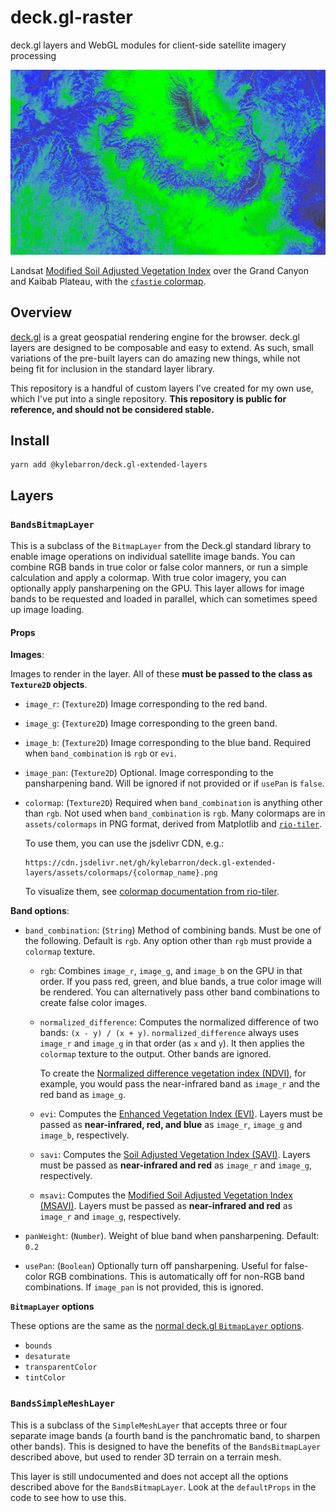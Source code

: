 # deck.gl-raster

deck.gl layers and WebGL modules for client-side satellite imagery processing

![](assets/images/msavi_grca_cfastie.jpg)

Landsat [Modified Soil Adjusted Vegetation Index][msavi] over the Grand Canyon and Kaibab Plateau, with the [`cfastie` colormap][cfastie].

[msavi]: https://www.usgs.gov/land-resources/nli/landsat/landsat-modified-soil-adjusted-vegetation-index
[cfastie]: assets/colormaps/cfastie.png

## Overview

[deck.gl](https://deck.gl) is a great geospatial rendering engine for the
browser. deck.gl layers are designed to be composable and easy to extend. As
such, small variations of the pre-built layers can do amazing new things, while
not being fit for inclusion in the standard layer library.

This repository is a handful of custom layers I've created for my own use, which
I've put into a single repository. **This repository is public for reference,
and should not be considered stable.**

## Install

```
yarn add @kylebarron/deck.gl-extended-layers
```

## Layers

### `BandsBitmapLayer`

This is a subclass of the `BitmapLayer` from the Deck.gl standard library to
enable image operations on individual satellite image bands. You can combine RGB
bands in true color or false color manners, or run a simple calculation and
apply a colormap. With true color imagery, you can optionally apply
pansharpening on the GPU. This layer allows for image bands to be requested and
loaded in parallel, which can sometimes speed up image loading.

#### Props

**Images**:

Images to render in the layer. All of these **must be passed to the class as `Texture2D` objects**.

- `image_r`: (`Texture2D`) Image corresponding to the red band.
- `image_g`: (`Texture2D`) Image corresponding to the green band.
- `image_b`: (`Texture2D`) Image corresponding to the blue band. Required when `band_combination` is `rgb` or `evi`.
- `image_pan`: (`Texture2D`) Optional. Image corresponding to the pansharpening band. Will be ignored if not provided or if `usePan` is `false`.
- `colormap`: (`Texture2D`) Required when `band_combination` is anything other than `rgb`. Not used when `band_combination` is `rgb`. Many colormaps are in `assets/colormaps` in PNG format, derived from Matplotlib and [`rio-tiler`][rio-tiler].

  To use them, you can use the jsdelivr CDN, e.g.:

  ```
  https://cdn.jsdelivr.net/gh/kylebarron/deck.gl-extended-layers/assets/colormaps/{colormap_name}.png
  ```

  To visualize them, see [colormap documentation from rio-tiler][rio-tiler-colormap-docs].

[rio-tiler]: https://github.com/cogeotiff/rio-tiler
[rio-tiler-colormap-docs]: https://github.com/cogeotiff/rio-tiler/pull/176

**Band options**:

- `band_combination`: (`String`) Method of combining bands. Must be one of the following. Default is `rgb`. Any option other than `rgb` must provide a `colormap` texture.

  - `rgb`: Combines `image_r`, `image_g`, and `image_b` on the GPU in that order. If you pass red, green, and blue bands, a true color image will be rendered. You can alternatively pass other band combinations to create false color images.
  - `normalized_difference`: Computes the normalized difference of two bands: `(x - y) / (x + y)`. `normalized_difference` always uses `image_r` and `image_g` in that order (as `x` and `y`). It then applies the `colormap` texture to the output. Other bands are ignored.

    To create the [Normalized difference vegetation index
    (NDVI)][normalized_difference], for example, you would pass the
    near-infrared band as `image_r` and the red band as `image_g`.

  - `evi`: Computes the [Enhanced Vegetation Index (EVI)][evi]. Layers must be passed as **near-infrared, red, and blue** as `image_r`, `image_g` and `image_b`, respectively.
  - `savi`: Computes the [Soil Adjusted Vegetation Index (SAVI)][savi]. Layers must be passed as **near-infrared and red** as `image_r` and `image_g`, respectively.
  - `msavi`: Computes the [Modified Soil Adjusted Vegetation Index (MSAVI)][msavi]. Layers must be passed as **near-infrared and red** as `image_r` and `image_g`, respectively.

- `panWeight`: (`Number`). Weight of blue band when pansharpening. Default: `0.2`
- `usePan`: (`Boolean`) Optionally turn off pansharpening. Useful for false-color RGB combinations. This is automatically off for non-RGB band combinations. If `image_pan` is not provided, this is ignored.

[normalized_difference]: https://en.wikipedia.org/wiki/Normalized_difference_vegetation_index
[evi]: https://www.usgs.gov/land-resources/nli/landsat/landsat-enhanced-vegetation-index-evi
[savi]: https://www.usgs.gov/land-resources/nli/landsat/landsat-soil-adjusted-vegetation-index-savi
[msavi]: https://www.usgs.gov/land-resources/nli/landsat/landsat-modified-soil-adjusted-vegetation-index-msavi

**`BitmapLayer` options**

These options are the same as the [normal deck.gl `BitmapLayer` options][bitmaplayer_props].

[bitmaplayer_props]: https://deck.gl/#/documentation/deckgl-api-reference/layers/bitmap-layer

- `bounds`
- `desaturate`
- `transparentColor`
- `tintColor`

### `BandsSimpleMeshLayer`

This is a subclass of the `SimpleMeshLayer` that accepts three or four separate
image bands (a fourth band is the panchromatic band, to sharpen other bands).
This is designed to have the benefits of the `BandsBitmapLayer` described above,
but used to render 3D terrain on a terrain mesh.

This layer is still undocumented and does not accept all the options described
above for the `BandsBitmapLayer`. Look at the `defaultProps` in the code to see
how to use this.
